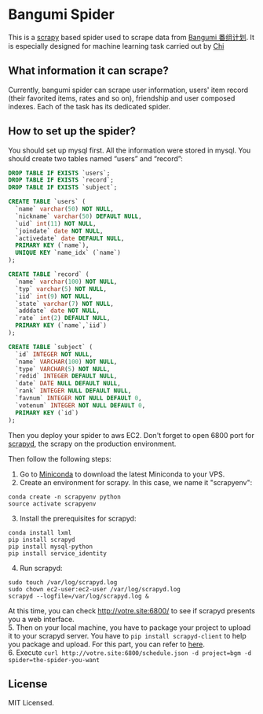 # Bangumi Spider

This is a [scrapy](http://scrapy.org/) based spider used to scrape data from [Bangumi 番组计划](https://bgm.tv). It is especially designed for machine learning task carried out by [Chi](http://ikely.me/chi)

## What information it can scrape?

Currently, bangumi spider can scrape user information, users' item record (their favorited items, rates and so on), friendship and user composed indexes. Each of the task has its dedicated spider.

## How to set up the spider?

You should set up mysql first. All the information were stored in mysql. You should create two tables named “users” and “record”:

```sql
DROP TABLE IF EXISTS `users`;
DROP TABLE IF EXISTS `record`;
DROP TABLE IF EXISTS `subject`;

CREATE TABLE `users` (
  `name` varchar(50) NOT NULL,
  `nickname` varchar(50) DEFAULT NULL,
  `uid` int(11) NOT NULL,
  `joindate` date NOT NULL,
  `activedate` date DEFAULT NULL,
  PRIMARY KEY (`name`),
  UNIQUE KEY `name_idx` (`name`)
);

CREATE TABLE `record` (
  `name` varchar(100) NOT NULL,
  `typ` varchar(5) NOT NULL,
  `iid` int(9) NOT NULL,
  `state` varchar(7) NOT NULL,
  `adddate` date NOT NULL,
  `rate` int(2) DEFAULT NULL,
  PRIMARY KEY (`name`,`iid`)
);

CREATE TABLE `subject` (
  `id` INTEGER NOT NULL,
  `name` VARCHAR(100) NOT NULL,
  `type` VARCHAR(5) NOT NULL,
  `redid` INTEGER DEFAULT NULL,
  `date` DATE NULL DEFAULT NULL,
  `rank` INTEGER NULL DEFAULT NULL,
  `favnum` INTEGER NOT NULL DEFAULT 0,
  `votenum` INTEGER NOT NULL DEFAULT 0,
  PRIMARY KEY (`id`)
);
```

Then you deploy your spider to aws EC2. Don't forget to open 6800 port for [scrapyd](http://scrapyd.readthedocs.org/en/latest/), the scrapy on the production environment.

Then follow the following steps:

1. Go to [Miniconda](http://conda.pydata.org/miniconda.html) to download the latest Miniconda to your VPS.  
2. Create an environment for scrapy. In this case, we name it "scrapyenv":
```
conda create -n scrapyenv python
source activate scrapyenv
```  
3. Install the prerequisites for scrapyd:
```
conda install lxml
pip install scrapyd
pip install mysql-python
pip install service_identity
```  
4. Run scrapyd:
```
sudo touch /var/log/scrapyd.log
sudo chown ec2-user:ec2-user /var/log/scrapyd.log
scrapyd --logfile=/var/log/scrapyd.log &
```  
At this time, you can check http://votre.site:6800/ to see if scrapyd presents you a web interface.  
5. Then on your local machine, you have to package your project to upload it to your scrapyd server. You have to `pip install scrapyd-client` to help you package and upload. For this part, you can refer to [here](https://github.com/scrapy/scrapyd-client).  
6. Execute `curl http://votre.site:6800/schedule.json -d project=bgm -d spider=the-spider-you-want`  

## License

MIT Licensed.
